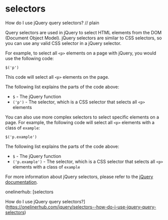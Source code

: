 # selectors

How do I use jQuery query selectors?
// plain

Query selectors are used in jQuery to select HTML elements from the DOM (Document Object Model). jQuery selectors are similar to CSS selectors, so you can use any valid CSS selector in a jQuery selector.

For example, to select all `<p>` elements on a page with jQuery, you would use the following code:

```
$('p')
```

This code will select all `<p>` elements on the page.

The following list explains the parts of the code above:

- `$` - The jQuery function
- `('p')` - The selector, which is a CSS selector that selects all `<p>` elements

You can also use more complex selectors to select specific elements on a page. For example, the following code will select all `<p>` elements with a class of `example`:

```
$('p.example')
```

The following list explains the parts of the code above:

- `$` - The jQuery function
- `('p.example')` - The selector, which is a CSS selector that selects all `<p>` elements with a class of `example`

For more information about jQuery selectors, please refer to the [jQuery documentation](https://api.jquery.com/category/selectors/).

onelinerhub: [selectors

How do I use jQuery query selectors?](https://onelinerhub.com/jquery/selectors--how-do-i-use-jquery-query-selectors)
